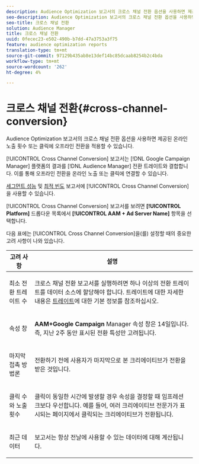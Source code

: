```yaml
---
description: Audience Optimization 보고서의 크로스 채널 전환 옵션을 사용하면 제공된 온라인 노출 횟수 또는 클릭에 오프라인 전환을 적용할 수 있습니다.
seo-description: Audience Optimization 보고서의 크로스 채널 전환 옵션을 사용하면 제공된 온라인 노출 횟수 또는 클릭에 오프라인 전환을 적용할 수 있습니다.
seo-title: 크로스 채널 전환
solution: Audience Manager
title: 크로스 채널 전환
uuid: 0fecec23-e502-490b-b7dd-47a3753a3f75
feature: audience optimization reports
translation-type: tm+mt
source-git-commit: 97129b435ab8e13def14bc85dcaab8254b2c4bda
workflow-type: tm+mt
source-wordcount: '262'
ht-degree: 4%

---
```



# 크로스 채널 전환{#cross-channel-conversion}

Audience Optimization 보고서의 크로스 채널 전환 옵션을 사용하면 제공된 온라인 노출 횟수 또는 클릭에 오프라인 전환을 적용할 수 있습니다.

[!UICONTROL Cross Channel Conversion] 보고서는 [!DNL Google Campaign Manager] 플랫폼의 결과를 [!DNL Audience Manager] 전환 트레이트와 결합합니다. 이를 통해 오프라인 전환을 온라인 노출 또는 클릭에 연결할 수 있습니다.

[세그먼트 성능](../../../reporting/audience-optimization-reports/aor-advertisers/segment-performance.md) 및 [최적 빈도](../../../reporting/audience-optimization-reports/aor-advertisers/optimal-frequency.md) 보고서에 [!UICONTROL Cross Channel Conversion]을 사용할 수 있습니다.

[!UICONTROL Cross Channel Conversion] 보고서를 보려면 **[!UICONTROL Platform]** 드롭다운 목록에서 **[!UICONTROL AAM + Ad Server Name]** 항목을 선택합니다.

다음 표에는 [!UICONTROL Cross Channel Conversion]을(를) 설정할 때의 중요한 고려 사항이 나와 있습니다.

<table id="table_62590B4AB7624B619EC9AA8FF89722C9"> 
 <thead> 
  <tr> 
   <th class="entry"> 고려 사항 </th> 
   <th class="entry"> 설명 </th> 
  </tr> 
 </thead>
 <tbody> 
  <tr> 
   <td colname="col01"> <p>최소 전환 트레이트 수 </p> </td> 
   <td colname="col1"> <p><span class="wintitle"> 크로스 채널 전환</span> 보고서를 실행하려면 하나 이상의 전환 트레이트를 데이터 소스에 할당해야 합니다. 트레이트에 대한 자세한 내용은 <a href="../../../features/traits/create-onboarded-rule-based-traits.md"> 트레이트</a>에 대한 기본 정보를 참조하십시오. </p> </td> 
  </tr>
  <tr> 
   <td> <p>속성 창 </p> </td> 
   <td> <p> <b><span class="uicontrol"> AAM+Google Campaign </span></b> Manager 속성 창은 14일입니다. 즉, 지난 2주 동안 표시된 전환 특성만 고려됩니다. </p> </td> 
  </tr> 
  <tr> 
   <td> <p>마지막 접촉 방법론 </p> </td> 
   <td> <p>전환하기 전에 사용자가 마지막으로 본 크리에이티브가 전환을 받은 것입니다. </p> </td> 
  </tr> 
  <tr> 
   <td> <p>클릭 수와 노출 횟수 </p> </td> 
   <td> <p>클릭이 동일한 시간에 발생할 경우 속성을 결정할 때 임프레션 크보다 우선합니다. 예를 들어, 여러 크리에이티브 전문가가 표시되는 페이지에서 클릭되는 크리에이티브가 전환됩니다. </p> </td> 
  </tr> 
  <tr> 
   <td> <p>최근 데이터 </p> </td> 
   <td> <p>보고서는 항상 전날에 사용할 수 있는 데이터에 대해 계산됩니다. </p> </td> 
  </tr> 
 </tbody> 
</table>
